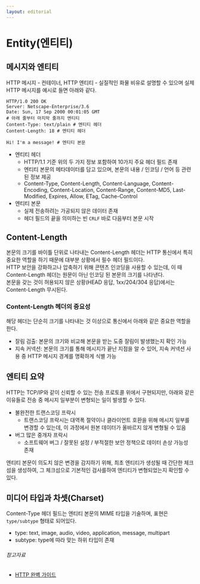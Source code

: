 ```yaml
---
layout: editorial
---
```


# Entity(엔티티)

## 메시지와 엔티티

HTTP 메시지 - 컨테이너, HTTP 엔티티 - 실질적인 화물 비유로 설명할 수 있으며 실제 HTTP 메시지를 예시로 들면 아래와 같다.

```http request
HTTP/1.0 200 OK
Server: Netscape-Enterprise/3.6
Date: Sun, 17 Sep 2000 00:01:05 GMT
# 아래 줄부터 마지막 줄까지 엔티티
Content-Type: text/plain # 엔티티 헤더
Content-Length: 18 # 엔티티 헤더

Hi! I'm a message! # 엔티티 본문
```

- 엔티티 헤더
    - HTTP/1.1 기준 위의 두 가지 정보 포함하여 10가지 주요 헤더 필드 존재
    - 엔티티 본문의 메타데이터를 담고 있으며, 본문의 내용 / 인코딩 / 언어 등 관련된 정보 제공
    - Content-Type, Content-Length, Content-Language, Content-Encoding, Content-Location,
      Content-Range, Content-MD5, Last-Modified, Expires, Allow, ETag, Cache-Control
- 엔티티 본문
    - 실제 전송하려는 가공되지 않은 데이터 존재
    - 헤더 필드의 끝을 의미하는 빈 `CRLF` 바로 다음부터 본문 시작

## Content-Length

본문의 크기를 바이틀 단위로 나타내는 Content-Length 헤더는 HTTP 통신에서 특히 중요한 역할을 하기 때문에 대부분 상황에서 필수 헤더 필드이다.  
HTTP 보안을 강화하고나 압축하기 위해 콘텐츠 인코딩을 사용할 수 있는데, 이 때 Content-Length 헤더는 원문이 아닌 인코딩 된 본문의 크기를 나타낸다.  
본문을 갖는 것이 허용되지 않은 상황(HEAD 응답, 1xx/204/304 응답)에서는 Content-Length 무시된다.

### Content-Length 헤더의 중요성

해당 헤더는 단순히 크기를 나타내는 것 이상으로 통신에서 아래와 같은 중요한 역할을 한다.

- 잘림 검출: 본문의 크기와 비교해 본문을 받는 도중 잘림이 발생했는지 확인 가능
- 지속 커넥션: 본문의 크기를 통해 메시지가 끝난 지점을 알 수 있어, 지속 커넥션 사용 중 HTTP 메시지 경계를 명확하게 식별 가능

## 엔티티 요약

HTTP는 TCP/IP와 같이 신뢰할 수 있는 전송 프로토콜 위에서 구현되지만, 아래와 같은 이유들로 전송 중 메시지 일부분이 변형되는 일이 발생할 수 있다.

- 불완전한 트랜스코딩 프락시
    - 트랜스코딩 프락시는 대역폭 절약이나 클라이언트 호환을 위해 메시지 일부를 변경할 수 있는데, 이 과정에서 원본 데이터가 올바르지 않게 변형될 수 있음
- 버그 많은 중개자 프락시
    - 소프트웨어 버그 / 잘못된 설정 / 부적절한 보안 정책으로 데이터 손상 가능성 존재

엔티티 본문이 의도치 않은 변경을 감지하기 위해, 최초 엔티티가 생성될 때 간단한 체크섬을 생성하여, 그 체크섬으로 기본적인 검사를하여 엔티티가 변형되었는지 확인할 수 있다.

## 미디어 타입과 차셋(Charset)

Content-Type 헤더 필드는 엔티티 본문의 MIME 타입을 기술하며, 표현은 `type/subtype` 형태로 되어있다.

- type: text, image, audio, video, application, message, multipart
- subtype: type에 따라 맞는 하위 타입이 존재

###### 참고자료

- [HTTP 완벽 가이드](https://www.nl.go.kr/seoji/contents/S80100000000.do?schM=intgr_detail_view_isbn&page=1&pageUnit=10&schType=simple&schStr=HTTP+완벽+가이드&isbn=9788966261208&cipId=200309770%2C4096969)
